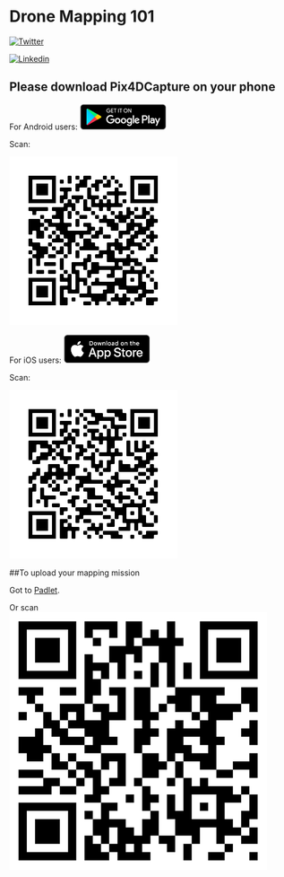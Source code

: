 # Drone Mapping 101
[![Twitter](https://img.shields.io/twitter/follow/joan_lyq?style=social)](https://twitter.com/joan_lyq)

[![Linkedin](https://img.shields.io/badge/LinkedIn-blue?style=flat&logo=linkedin&labelColor=blue)](https://www.linkedin.com/in/joan-li-a1674741/)


## Please download Pix4DCapture on your phone
For Android users:
[![logo](img/googleplay.png)](https://play.google.com/store/apps/details?id=com.pix4d.pix4dmapper)

Scan: 

![qrcode](img/googleplay-pix4d.png)


For iOS users:
[![logo](img/appstore.png)](https://apps.apple.com/us/app/pix4dcapture/id953486050?ls=1)

Scan: 

![qrcode](img/appstore-pix4d.png)


##To upload your mapping mission

Got to [Padlet](https://padlet.com/joanli/dronemapping101).

Or scan ![qrcode](img/padlet.png)



